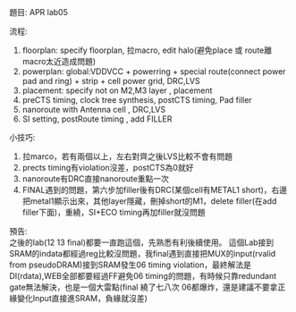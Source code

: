 題目: APR lab05

流程:     
1. floorplan: specify floorplan, 拉macro, edit halo(避免place 或 route離macro太近造成問題)    
2. powerplan: global:VDDVCC + powerring + special route(connect power pad and ring) + strip + cell power grid, DRC,LVS     
3. placement: specify not on M2,M3 layer , placement   
4. preCTS timing, clock tree synthesis, postCTS timing, Pad filler
5. nanoroute with Antenna cell  , DRC,LVS
6. SI setting, postRoute timing , add FILLER


小技巧:   
1. 拉marco，若有兩個以上，左右對齊之後LVS比較不會有問題
2. prects timing有violation沒差，postCTS為0就好
3. nanoroute有DRC直接nanoroute重點一次
4. FINAL遇到的問題，第六步加filler後有DRC(某個cell有METAL1 short)，右邊把metal1顯示出來，其他layer隱藏，刪掉short的M1，delete filler(在add filler下面)，重繞，SI+ECO timing再加filler就沒問題

預告:   
之後的lab(12 13 final)都要一直跑這個，先熟悉有利後續使用。 這個Lab接到SRAM的indata都經過reg比較沒問題，我final遇到直接把MUX的input(rvalid from pseudoDRAM)接到SRAM發生06 timing violation，最終解法是
DI(rdata),WEB全部都要經過FF避免06 timing的問題，有時候只靠redundant gate無法解決，也是一個大雷點(final 繞了七八次 06都爆炸，還是建議不要拿正緣變化Input直接進SRAM，負緣就沒差)
